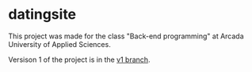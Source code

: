 # datingsite
This project was made for the class "Back-end programming" at Arcada University of Applied Sciences.

Versison 1 of the project is in the [v1 branch](https://github.com/Terper/datingsite/tree/v1).
